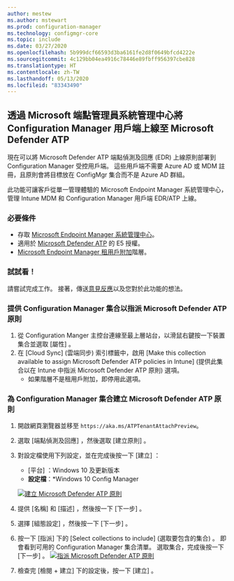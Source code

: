 ```yaml
---
author: mestew
ms.author: mstewart
ms.prod: configuration-manager
ms.technology: configmgr-core
ms.topic: include
ms.date: 03/27/2020
ms.openlocfilehash: 5b999dcf66593d3ba6161fe2d8f0649bfcd4222e
ms.sourcegitcommit: 4c129bb04ea4916c78446e89fbff956397cbe828
ms.translationtype: HT
ms.contentlocale: zh-TW
ms.lasthandoff: 05/13/2020
ms.locfileid: "83343490"
---
```

## <a name="onboard-configuration-manager-clients-to-microsoft-defender-atp-via-the-microsoft-endpoint-manager-admin-center"></a><a name="bkmk_atp"></a> 透過 Microsoft 端點管理員系統管理中心將 Configuration Manager 用戶端上線至 Microsoft Defender ATP
<!--5691658-->
現在可以將 Microsoft Defender ATP 端點偵測及回應 (EDR) 上線原則部署到 Configuration Manager 受控用戶端。 這些用戶端不需要 Azure AD 或 MDM 註冊，且原則會將目標放在 ConfigMgr 集合而不是 Azure AD 群組。

此功能可讓客戶從單一管理體驗的 Microsoft Endpoint Manager 系統管理中心，管理 Intune MDM 和 Configuration Manager 用戶端 EDR/ATP 上線。

### <a name="prerequisites"></a>必要條件

- 存取 [Microsoft Endpoint Manager 系統管理中心](https://endpoint.microsoft.com/)。
- 適用於 [Microsoft Defender ATP](https://docs.microsoft.com/windows/security/threat-protection/microsoft-defender-atp/minimum-requirements#licensing-requirements) 的 E5 授權。
- [Microsoft Endpoint Manager 租用戶附加](https://docs.microsoft.com/configmgr/core/get-started/2020/technical-preview-2002-2#bkmk_attach)階層。

### <a name="try-it-out"></a>試試看！

請嘗試完成工作。 接著，傳送[意見反應](../../technical-preview-2003.md#bkmk_feedback)以及您對於此功能的想法。

### <a name="make-configuration-manager-collections-available-to-assign-microsoft-defender-atp-policies"></a>提供 Configuration Manager 集合以指派 Microsoft Defender ATP 原則

1. 從 Configuration Manger 主控台連線至最上層站台，以滑鼠右鍵按一下裝置集合並選取 [屬性]  。
1. 在 [Cloud Sync] \(雲端同步\)  索引標籤中，啟用 [Make this collection available to assign Microsoft Defender ATP policies in Intune] \(提供此集合以在 Intune 中指派 Microsoft Defender ATP 原則\)  選項。
   - 如果階層不是租用戶附加，即停用此選項。

### <a name="create-microsoft-defender-atp-policy-for-configuration-manager-collections"></a>為 Configuration Manager 集合建立 Microsoft Defender ATP 原則

1. 開啟網頁瀏覽器並移至 `https://aka.ms/ATPTenantAttachPreview`。
1. 選取 [端點偵測及回應]  ，然後選取 [建立原則]  。
1. 對設定檔使用下列設定，並在完成後按一下 [建立]  ：
   - [平台]  ：Windows 10 及更新版本
   - **設定檔**：*Windows 10 Config Manager

   [![建立 Microsoft Defender ATP 原則](../../media/5691658-create-atp-policy.png)](../../media/5691658-create-atp-policy.png#lightbox)
1. 提供 [名稱]  和 [描述]  ，然後按一下 [下一步]  。
1. 選擇 [組態設定]  ，然後按一下 [下一步]  。
1. 按一下 [指派]  下的 [Select collections to include] \(選取要包含的集合\)  。 即會看到可用的 Configuration Manager 集合清單。 選取集合，完成後按一下 [下一步]  。
   [![指派 Microsoft Defender ATP 原則](../../media/5691658-assign-atp-policy.png)](../../media/5691658-assign-atp-policy.png#lightbox)
1. 檢查完 [檢閱 + 建立]  下的設定後，按一下 [建立]  。
